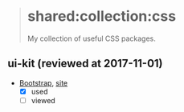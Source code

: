 > # shared:collection:css
>
> My collection of useful CSS packages.

## ui-kit (reviewed at 2017-11-01)

- [Bootstrap](https://github.com/twbs/bootstrap), [site](https://getbootstrap.com/)
  - [x] used
  - [ ] viewed
